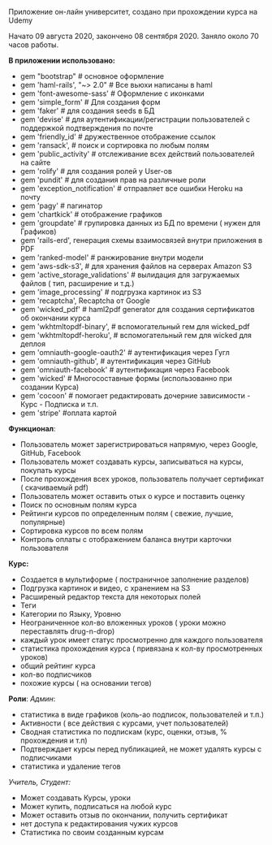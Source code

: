 Приложение он-лайн университет, создано при прохождении курса на Udemy

Начато 09 августа 2020, закончено 08 сентября 2020. Заняло около 70 часов работы.

**В приложении использовано:**
- gem "bootstrap" # основное оформление
- gem 'haml-rails', "~> 2.0" # Все вьюхи написаны в haml
- gem 'font-awesome-sass' # Оформление с иконками
- gem 'simple_form' # Для создания форм
- gem 'faker' # для создания seeds в БД
- gem 'devise' # для аутентификации/регистрации пользователей с поддержкой подтверждения по почте
- gem 'friendly_id' # дружественное отображение ссылок
- gem 'ransack', # поиск и сортировка по любым полям
- gem 'public_activity' # отслеживание всех действий пользователей на сайте
- gem 'rolify'  # для создания ролей у User-ов
- gem 'pundit' # для создания прав на различные роли
- gem 'exception_notification' # отправляет все ошибки Heroku на почту
- gem 'pagy'  # пагинатор
- gem 'chartkick' # отображение графиков
- gem 'groupdate' # групировка данных из БД по времени ( нужен для Графиков)
- gem 'rails-erd', генерация схемы взаимосвязей внутри приложения в PDF 
- gem 'ranked-model' # ранжирование внутри модели
- gem 'aws-sdk-s3',   # для хранения файлов на серверах Amazon S3
- gem 'active_storage_validations'  # вылидация для загружаемых файлов ( тип, расширение и т.д.)
- gem 'image_processing' # подгрузка картинок из S3
- gem 'recaptcha', Recaptcha от Google
- gem 'wicked_pdf'  # haml2pdf generator для создания сертификатов об окончании курса
- gem 'wkhtmltopdf-binary',  # вспомогательный гем для wicked_pdf
- gem 'wkhtmltopdf-heroku',  # вспомогательный гем для wicked для деплоя
- gem 'omniauth-google-oauth2' # аутентификация через Гугл
- gem 'omniauth-github',  # аутентификация через GitHub
- gem 'omniauth-facebook'   # аутентификация через Facebook
- gem 'wicked'  # Многосоставные формы (использованно при создании Курса)
- gem 'cocoon' # помогает редактировать дочерние зависимости - Курс - Подписка  и т.п.
- gem 'stripe' #оплата картой


**Функционал**:
- Пользователь может зарегистрироваться напрямую, через Google, GitHub, Facebook
- Пользователь может создавать курсы, записываться на курсы, покупать курсы 
- После прохождения всех уроков, пользователь получает сертификат ( скачиваемый pdf)
- Пользователь может оставить отых о курсе и поставить оценку
- Поиск по основным полям курса
- Рейтинги курсов по определенным полям ( свежие, лучшие, популярные)
- Сортировка курсов по всем полям
- Контроль оплаты с отображением баланса внутри карточки пользователя

**Курс:**
- Создается в мультиформе ( постраничное заполнение разделов)
- Подгрузка картинок и видео, с хранением на S3
- Расширеный редактор текста для некоторых полей
- Теги
- Категории по Языку, Уровню
- Неограниченное кол-во вложенных уроков ( уроки можно переставлять drug-n-drop)
- каждый урок имеет статус просмотренно для каждого пользователя
- статистика прохождения курса ( привязана к кол-ву просмотренных уроков)
- общий рейтинг курса
- кол-во подписчиков 
- похожие курсы ( на основании тегов)

**Роли**:
_Админ_:
- статистика в виде графиков (коль-ао подписок, пользователей и т.п.)
- Активности ( все действия с курсами, учет пользователей) 
- Сводная статистика по подпискам (курс, оценки, отзыв, % прохождения и т.п)
- Подтверждает курсы перед публикацией, не может удалять курсы с подписчиками
- статистика и удаление тегов

_Учитель, Студент:_
- Может создавать Курсы, уроки
- Может купить, подписаться на любой курс
- Может оставить отзыв по окончании, получить сертификат
- нет доступа к редактирования чужих курсов
- Статистика по своим созданным курсам 






 

